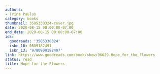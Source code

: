 ```yaml
---
authors:
- Trina Paulus
category: books
thumbnail: 3505330324-cover.jpg
date: 2020-08-15 00:00:00-07:00
end_date: 2020-08-15 00:00:00-07:00
ids:
  goodreads: '3505330324'
  isbn_10: 0809182491
  isbn_13: '9780809182497'
link: https://www.goodreads.com/book/show/96629.Hope_for_the_Flowers
status: read
title: Hope for the Flowers
---
```

